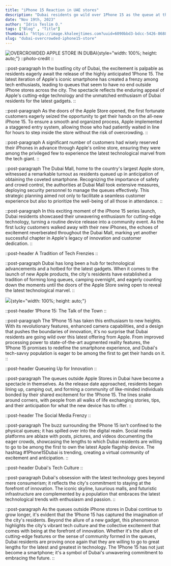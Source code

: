 ```yaml
---
title: "iPhone 15 Reaction in UAE stores"
description: "Dubai residents go wild over 1Phone 15 as the queue at the iPhone stores won't stop adding up."
date: "Nov 19th, 2023"
author: "Idris Teslim O."
tags: ["Blog" , "Title"]
thumbnail: "https://image.khaleejtimes.com?uuid=6090bbd3-bdcc-5426-8688-495cc850751c&function=cropresize&type=preview&source=false&q=75&crop_w=0.99999&crop_h=0.75&x=0&y=0&width=1200&height=675"
slug: "dubai-overcrowded-iphone15-store"
---
```


![OVERCROWDED APPLE STORE IN DUBAI](https://image.khaleejtimes.com?uuid=6090bbd3-bdcc-5426-8688-495cc850751c&function=cropresize&type=preview&source=false&q=75&crop_w=0.99999&crop_h=0.75&x=0&y=0&width=1200&height=675){style="width: 100%; height: auto;"}
::photo-credit
::

::post-paragraph
In the bustling city of Dubai, the excitement is palpable as residents eagerly await the release of the highly anticipated 1Phone 15. The latest iteration of Apple's iconic smartphone has created a frenzy among tech enthusiasts, leading to queues that seem to have no end outside iPhone stores across the city. The spectacle reflects the enduring appeal of Apple's cutting-edge technology and the unmatched enthusiasm of Dubai residents for the latest gadgets.
::

::post-paragraph
As the doors of the Apple Store opened, the first fortunate customers eagerly seized the opportunity to get their hands on the all-new iPhone 15. To ensure a smooth and organized process, Apple implemented a staggered entry system, allowing those who had patiently waited in line for hours to step inside the store without the risk of overcrowding.
::

::post-paragraph
A significant number of customers had wisely reserved their iPhones in advance through Apple's online store, ensuring they were among the privileged few to experience the latest technological marvel from the tech giant.
::

::post-paragraph
The Dubai Mall, home to the country's largest Apple store, witnessed a remarkable turnout as residents queued up in anticipation of obtaining the coveted smartphone. Recognizing the importance of safety and crowd control, the authorities at Dubai Mall took extensive measures, deploying security personnel to manage the queues effectively. This strategic planning aimed not only to facilitate a seamless customer experience but also to prioritize the well-being of all those in attendance.
::

::post-paragraph
In this exciting moment of the iPhone 15 series launch, Dubai residents showcased their unwavering enthusiasm for cutting-edge technology, turning a routine device release into a community event. As the first lucky customers walked away with their new iPhones, the echoes of excitement reverberated throughout the Dubai Mall, marking yet another successful chapter in Apple's legacy of innovation and customer dedication.
::

::post-header
A Tradition of Tech Frenzies
::

::post-paragraph
Dubai has long been a hub for technological advancements and a hotbed for the latest gadgets. When it comes to the launch of new Apple products, the city's residents have established a tradition of forming long queues, camping overnight, and eagerly counting down the moments until the doors of the Apple Store swing open to reveal the latest technological marvel.
::

![](https://image.khaleejtimes.com?uuid=de5afe78-28f8-5263-9cee-2b0790c56f37&function=fit&type=preview&source=false&q=75&maxsize=1200&scaleup=0){style="width: 100%; height: auto;"}

::post-header
1Phone 15: The Talk of the Town
::

::post-paragraph
The 1Phone 15 has taken this enthusiasm to new heights. With its revolutionary features, enhanced camera capabilities, and a design that pushes the boundaries of innovation, it's no surprise that Dubai residents are going wild over this latest offering from Apple. From improved processing power to state-of-the-art augmented reality features, the 1Phone 15 promises to redefine the smartphone experience, and Dubai's tech-savvy population is eager to be among the first to get their hands on it.
::

::post-header
Queueing Up for Innovation
::

::post-paragraph
The queues outside Apple Stores in Dubai have become a spectacle in themselves. As the release date approached, residents began lining up, camping out, and forming a community of like-minded individuals bonded by their shared excitement for the 1Phone 15. The lines snake around corners, with people from all walks of life exchanging stories, tips, and their anticipation for what the new device has to offer.
::

::post-header
The Social Media Frenzy
::

::post-paragraph
The buzz surrounding the 1Phone 15 isn't confined to the physical queues; it has spilled over into the digital realm. Social media platforms are ablaze with posts, pictures, and videos documenting the eager crowds, showcasing the lengths to which Dubai residents are willing to go to be among the first to own the latest Apple flagship device. The hashtag #1Phone15Dubai is trending, creating a virtual community of excitement and anticipation.
::

::post-header
Dubai's Tech Culture
::

::post-paragraph
Dubai's obsession with the latest technology goes beyond mere consumerism; it reflects the city's commitment to staying at the forefront of innovation. The iconic skyline, luxurious malls, and futuristic infrastructure are complemented by a population that embraces the latest technological trends with enthusiasm and passion.
::

::post-paragraph
As the queues outside iPhone stores in Dubai continue to grow longer, it's evident that the 1Phone 15 has captured the imagination of the city's residents. Beyond the allure of a new gadget, this phenomenon highlights the city's vibrant tech culture and the collective excitement that comes with being at the forefront of innovation. Whether it's the allure of cutting-edge features or the sense of community formed in the queues, Dubai residents are proving once again that they are willing to go to great lengths for the latest and greatest in technology. The 1Phone 15 has not just become a smartphone; it's a symbol of Dubai's unwavering commitment to embracing the future.
::